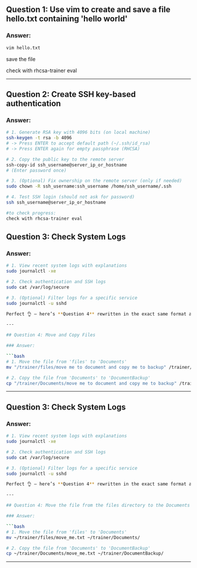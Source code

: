 ## Question 1: Use vim to create and save a file hello.txt containing 'hello world'

### Answer: 

```bash
vim hello.txt 
```
save the file

check with rhcsa-trainer eval

---

## Question 2: Create SSH key-based authentication

### Answer: 

```bash
# 1. Generate RSA key with 4096 bits (on local machine)
ssh-keygen -t rsa -b 4096
# -> Press ENTER to accept default path (~/.ssh/id_rsa)
# -> Press ENTER again for empty passphrase (RHCSA)

# 2. Copy the public key to the remote server
ssh-copy-id ssh_username@server_ip_or_hostname
# (Enter password once)

# 3. (Optional) Fix ownership on the remote server (only if needed)
sudo chown -R ssh_username:ssh_username /home/ssh_username/.ssh

# 4. Test SSH login (should not ask for password)
ssh ssh_username@server_ip_or_hostname
```

```bash
#to check progress:
check with rhcsa-trainer eval
```

## Question 3: Check System Logs

### Answer:

```bash
# 1. View recent system logs with explanations
sudo journalctl -xe

# 2. Check authentication and SSH logs
sudo cat /var/log/secure

# 3. (Optional) Filter logs for a specific service
sudo journalctl -u sshd

Perfect 👌 — here’s **Question 4** rewritten in the exact same format and style as your Question 3 example:

---

## Question 4: Move and Copy Files

### Answer:

```bash
# 1. Move the file from 'files' to 'Documents'
mv "/trainer/files/move me to document and copy me to backup" /trainer/Documents/

# 2. Copy the file from 'Documents' to 'DocumentBackup'
cp "/trainer/Documents/move me to document and copy me to backup" /trainer/DocumentBackup/
```
---

## Question 3: Check System Logs

### Answer:

```bash
# 1. View recent system logs with explanations
sudo journalctl -xe

# 2. Check authentication and SSH logs
sudo cat /var/log/secure

# 3. (Optional) Filter logs for a specific service
sudo journalctl -u sshd

Perfect 👌 — here’s **Question 4** rewritten in the exact same format and style as your Question 3 example:

---

## Question 4: Move the file from the files directory to the Documents directory, then copy it to the DocumentBackup directory — all located inside the user’s home directory.

### Answer:

```bash
# 1. Move the file from 'files' to 'Documents'
mv ~/trainer/files/move_me.txt ~/trainer/Documents/

# 2. Copy the file from 'Documents' to 'DocumentBackup'
cp ~/trainer/Documents/move_me.txt ~/trainer/DocumentBackup/
```

---


